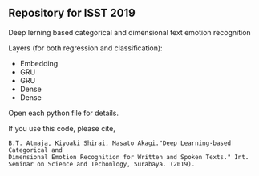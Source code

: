 ## Repository for ISST 2019  
Deep lerning based categorical and dimensional text emotion recognition  

Layers (for both regression and classification):  
- Embedding
- GRU
- GRU
- Dense
- Dense

Open each python file for details.

If you use this code, please cite,
```
B.T. Atmaja, Kiyoaki Shirai, Masato Akagi."Deep Learning-based Categorical and
Dimensional Emotion Recognition for Written and Spoken Texts." Int. Seminar on Science and Techonlogy, Surabaya. (2019).
```
